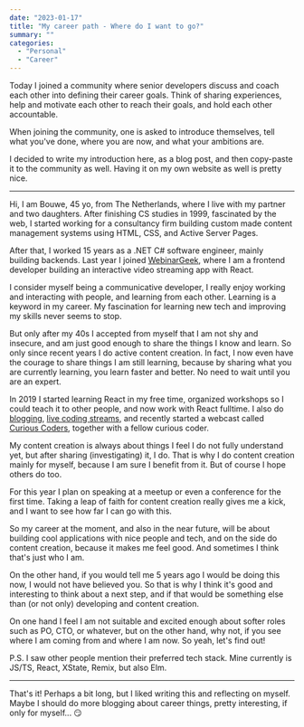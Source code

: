 ```yaml
---
date: "2023-01-17"
title: "My career path - Where do I want to go?"
summary: ""
categories:
  - "Personal"
  - "Career"
---
```


Today I joined a community where senior developers discuss and coach each other into defining their career goals. Think of sharing experiences, help and motivate each other to reach their goals, and hold each other accountable.

When joining the community, one is asked to introduce themselves, tell what you've done, where you are now, and what your ambitions are.

I decided to write my introduction here, as a blog post, and then copy-paste it to the community as well. Having it on my own website as well is pretty nice.

---

Hi, I am Bouwe, 45 yo, from The Netherlands, where I live with my partner and two daughters. After finishing CS studies in 1999, fascinated by the web, I started working for a consultancy firm building custom made content management systems using HTML, CSS, and Active Server Pages.

After that, I worked 15 years as a .NET C# software engineer, mainly building backends. Last year I joined [WebinarGeek](https://webinargeek.com), where I am a frontend developer building an interactive video streaming app with React.

I consider myself being a communicative developer, I really enjoy working and interacting with people, and learning from each other. Learning is a keyword in my career. My fascination for learning new tech and improving my skills never seems to stop.

But only after my 40s I accepted from myself that I am not shy and insecure, and am just good enough to share the things I know and learn. So only since recent years I do active content creation. In fact, I now even have the courage to share things I am still learning, because by sharing what you are currently learning, you learn faster and better. No need to wait until you are an expert.

In 2019 I started learning React in my free time, organized workshops so I could teach it to other people, and now work with React fulltime. I also do [blogging](https://bouwe.io/blog), [live coding streams](https://bouwe.io/videos), and recently started a webcast called [Curious Coders](https://curouscoderscommunity.github.io), together with a fellow curious coder.

My content creation is always about things I feel I do not fully understand yet, but after sharing (investigating) it, I do. That is why I do content creation mainly for myself, because I am sure I benefit from it. But of course I hope others do too.

For this year I plan on speaking at a meetup or even a conference for the first time. Taking a leap of faith for content creation really gives me a kick, and I want to see how far I can go with this.

So my career at the moment, and also in the near future, will be about building cool applications with nice people and tech, and on the side do content creation, because it makes me feel good. And sometimes I think that's just who I am.

On the other hand, if you would tell me 5 years ago I would be doing this now, I would not have believed you. So that is why I think it's good and interesting to think about a next step, and if that would be something else than (or not only) developing and content creation.

On one hand I feel I am not suitable and excited enough about softer roles such as PO, CTO, or whatever, but on the other hand, why not, if you see where I am coming from and where I am now. So yeah, let's find out!

P.S. I saw other people mention their preferred tech stack. Mine currently is JS/TS, React, XState, Remix, but also Elm.

---

That's it! Perhaps a bit long, but I liked writing this and reflecting on myself. Maybe I should do more blogging about career things, pretty interesting, if only for myself... 😏